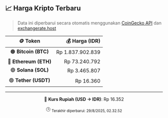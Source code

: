 

<!-- HARGA_KRIPTO -->
## 📈 Harga Kripto Terbaru

> Data ini diperbarui secara otomatis menggunakan [CoinGecko API](https://www.coingecko.com/) dan [exchangerate.host](https://exchangerate.host/)

<div align="center">

| 🪙 Token | 💰 Harga (IDR) |
|:------:|---------------:|
| 🟠 **Bitcoin (BTC)**   | Rp 1.837.902.839 |
| 🔵 **Ethereum (ETH)**  | Rp 73.240.792 |
| 🟣 **Solana (SOL)**    | Rp 3.465.807 |
| 🟢 **Tether (USDT)**   | Rp 16.360 |

---

💱 **Kurs Rupiah (USD → IDR)**: Rp 16.352

🕒 <sub>Terakhir diperbarui: 29/8/2025, 02.32.52</sub>

</div>
<!-- /HARGA_KRIPTO -->